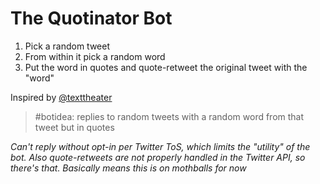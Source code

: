 The Quotinator Bot
==================

1. Pick a random tweet
1. From within it pick a random word
1. Put the word in quotes and quote-retweet the original tweet with the "word"

Inspired by [@texttheater](https://mobile.twitter.com/texttheater/status/941050750750351361)
> #botidea: replies to random tweets with a random word from that tweet but in quotes
    
_Can't reply without opt-in per Twitter ToS, which limits the "utility" of the bot. Also quote-retweets are not properly handled in the Twitter API, so there's that. Basically means this is on mothballs for now_

